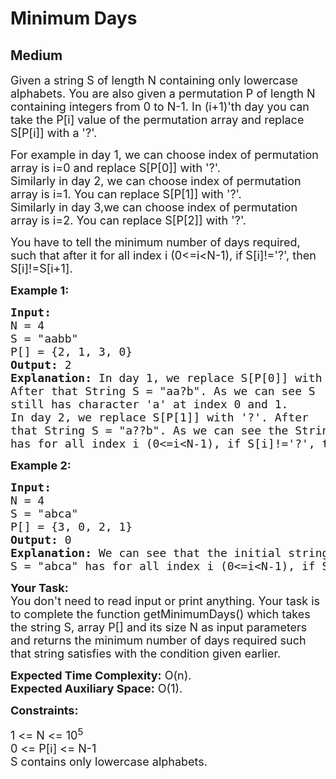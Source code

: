 # Minimum Days
## Medium
<div class="problems_problem_content__Xm_eO"><p><span style="font-size:18px">Given a string S of length N containing only lowercase alphabets. You are also given a permutation P of length N containing integers from 0 to N-1. In (i+1)'th day you can take the P[i] value of the permutation array and replace S[P[i]] with a '?'.</span></p>

<p><span style="font-size:18px">For example in day 1, we can choose index of permutation array is i=0 and replace S[P[0]] with '?'.<br>
Similarly in day 2, we can choose index of permutation array is i=1. You can replace S[P[1]] with '?'.<br>
Similarly in day 3,we can choose index of permutation array is i=2. You can replace S[P[2]] with '?'.</span></p>

<p><span style="font-size:18px">You have to tell the minimum number of days required, such that after it for all index&nbsp;i (0&lt;=i&lt;N-1), if S[i]!='?', then S[i]!=S[i+1].</span></p>

<p><strong><span style="font-size:18px">Example 1:</span></strong></p>

<pre><span style="font-size:18px"><strong>Input:</strong>
N = 4
S = "aabb"
P[] = {2, 1, 3, 0}
<strong>Output:</strong> 2
<strong>Explanation:</strong> In day 1, we replace S[P[0]] with '?'. 
After that String S = "aa?b". As we can see S 
still has character 'a' at index 0 and 1.
In day 2, we replace S[P[1]] with '?'. After 
that String S = "a??b". As we can see the String 
has for all index i (0&lt;=i&lt;N-1), if S[i]!='?', then S[i]!=S[i+1].</span></pre>

<p><strong><span style="font-size:18px">Example 2:</span></strong></p>

<pre><span style="font-size:18px"><strong>Input:</strong>
N = 4
S = "abca"
P[] = {3, 0, 2, 1}
<strong>Output:</strong> 0
<strong>Explanation:</strong> We can see that the initial string 
S = "abca" has for all index i (0&lt;=i&lt;N-1), if S[i]!='?', then S[i]!=S[i+1].</span></pre>

<p><strong><span style="font-size:18px">Your Task:&nbsp;</span></strong><br>
<span style="font-size:18px">You don't need to read input or print anything. Your task is to complete the function getMinimumDays() which takes the string S, array P[] and its size N as input parameters and returns the minimum number of days required such that string satisfies with the condition given earlier.</span></p>

<p><span style="font-size:18px"><strong>Expected Time Complexity:</strong>&nbsp;O(n).<br>
<strong>Expected Auxiliary Space:</strong>&nbsp;O(1).</span></p>

<p><strong><span style="font-size:18px">Constraints:</span></strong></p>

<p><span style="font-size:18px">1 &lt;= N &lt;= 10<sup>5</sup><br>
0 &lt;= P[i] &lt;= N-1<br>
S contains only lowercase alphabets.</span></p>
</div>